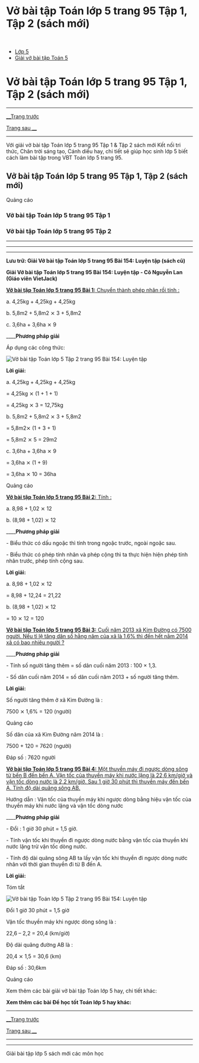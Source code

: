 # Vở bài tập Toán lớp 5 trang 95 Tập 1, Tập 2 (sách mới)

﻿

  * [Lớp 5](https://vietjack.com/series/lop-5.jsp)
  * [Giải vở bài tập Toán 5](https://vietjack.com/giai-vo-bai-tap-toan-5/index.jsp)



# Vở bài tập Toán lớp 5 trang 95 Tập 1, Tập 2 (sách mới)

* * *

[__Trang trước](https://vietjack.com/giai-vo-bai-tap-toan-5/bai-153-phep-nhan.jsp)

[Trang sau __](https://vietjack.com/giai-vo-bai-tap-toan-5/bai-155-phep-chia.jsp)

* * *

Với giải vở bài tập Toán lớp 5 trang 95 Tập 1 & Tập 2 sách mới Kết nối tri thức, Chân trời sáng tạo, Cánh diều hay, chi tiết sẽ giúp học sinh lớp 5 biết cách làm bài tập trong VBT Toán lớp 5 trang 95.

## Vở bài tập Toán lớp 5 trang 95 Tập 1, Tập 2 (sách mới)

Quảng cáo

### Vở bài tập Toán lớp 5 trang 95 Tập 1

### Vở bài tập Toán lớp 5 trang 95 Tập 2

* * *

* * *

* * *

**Lưu trữ: Giải Vở bài tập Toán lớp 5 trang 95 Bài 154: Luyện tập (sách cũ)**

**Giải Vở bài tập Toán lớp 5 trang 95 Bài 154: Luyện tập - Cô Nguyễn Lan (Giáo viên VietJack)**

[**Vở bài tập Toán lớp 5 trang 95 Bài 1:** Chuyển thành phép nhân rồi tính : ](https://vietjack.com/giai-vo-bai-tap-toan-5/bai-1-trang-95-vbt-toan-5-tap-2.jsp)

a. 4,25kg + 4,25kg + 4,25kg 

b. 5,8m2 \+ 5,8m2 ⨯ 3 + 5,8m2

c. 3,6ha + 3,6ha ⨯ 9 

____**Phương pháp giải**

Áp dụng các công thức:

![Vở bài tập Toán lớp 5 Tập 2 trang 95 Bài 154: Luyện tập](https://vietjack.com/giai-vo-bai-tap-toan-5/images/2022-bai-1-trang-95-vbt-toan-5-tap-2-sua2022.PNG)

**Lời giải:**

a. 4,25kg + 4,25kg + 4,25kg 

= 4,25kg ⨯ (1 + 1 + 1)

= 4,25kg ⨯ 3 = 12,75kg

b. 5,8m2 \+ 5,8m2 ⨯ 3 + 5,8m2

= 5,8m2⨯ (1 + 3 + 1)

= 5,8m2 ⨯ 5 = 29m2

c. 3,6ha + 3,6ha ⨯ 9 

= 3,6ha ⨯ (1 + 9)

= 3,6ha ⨯ 10 = 36ha

Quảng cáo

[**Vở bài tập Toán lớp 5 trang 95 Bài 2:** Tính : ](https://vietjack.com/giai-vo-bai-tap-toan-5/bai-2-trang-95-vbt-toan-5-tap-2.jsp)

a. 8,98 + 1,02 ⨯ 12 

b. (8,98 + 1,02) ⨯ 12 

____**Phương pháp giải**

\- Biểu thức có dấu ngoặc thì tính trong ngoặc trước, ngoài ngoặc sau.

\- Biểu thức có phép tính nhân và phép cộng thì ta thực hiện hiện phép tính nhân trước, phép tính cộng sau.

**Lời giải:**

a. 8,98 + 1,02 ⨯ 12 

= 8,98 + 12,24 = 21,22

b. (8,98 + 1,02) ⨯ 12 

= 10 ⨯ 12 = 120

[**Vở bài tập Toán lớp 5 trang 95 Bài 3:** Cuối năm 2013 xã Kim Đường có 7500 người. Nếu tỉ lệ tăng dân số hằng năm của xã là 1,6% thì đến hết năm 2014 xã có bao nhiêu người ?](https://vietjack.com/giai-vo-bai-tap-toan-5/bai-3-trang-95-vbt-toan-5-tap-2.jsp)

____**Phương pháp giải**

\- Tính số người tăng thêm = số dân cuối năm 2013 : 100 × 1,3.

\- Số dân cuối năm 2014 = số dân cuối năm 2013 + số người tăng thêm. 

**Lời giải:**

Số người tăng thêm ở xã Kim Đường là :

7500 ⨯ 1,6% = 120 (người)

Quảng cáo

Số dân của xã Kim Đường năm 2014 là :

7500 + 120 = 7620 (người)

Đáp số : 7620 người

[**Vở bài tập Toán lớp 5 trang 95 Bài 4:** Một thuyền máy đi ngược dòng sông từ bến B đến bến A. Vận tốc của thuyền máy khi nước lặng là 22,6 km/giờ và vận tốc dòng nước là 2,2 km/giờ. Sau 1 giờ 30 phút thì thuyền máy đến bến A. Tính độ dài quãng sông AB.](https://vietjack.com/giai-vo-bai-tap-toan-5/bai-4-trang-95-vbt-toan-5-tap-2.jsp)

Hướng dẫn : Vận tốc của thuyền máy khi ngược dòng bằng hiệu vận tốc của thuyền máy khi nước lặng và vận tốc dòng nước

____**Phương pháp giải**

\- Đổi : 1 giờ 30 phút = 1,5 giờ.

\- Tính vận tốc khi thuyền đi ngược dòng nước bằng vận tốc của thuyền khi nước lặng trừ vận tốc dòng nước.

\- Tính độ dài quãng sông AB ta lấy vận tốc khi thuyền đi ngược dòng nước nhân với thời gian thuyền đi từ B đến A.

**Lời giải:**

Tóm tắt

![Vở bài tập Toán lớp 5 Tập 2 trang 95 Bài 154: Luyện tập](https://vietjack.com/giai-vo-bai-tap-toan-5/images/bai-4-trang-95-vbt-toan-5-tap-2.PNG)

Đổi 1 giờ 30 phút = 1,5 giờ

Vận tốc thuyền máy khi ngược dòng sông là :

22,6 – 2,2 = 20,4 (km/giờ)

Độ dài quãng đường AB là :

20,4 ⨯ 1,5 = 30,6 (km)

Đáp số : 30,6km

Quảng cáo

Xem thêm các bài giải vở bài tập Toán lớp 5 hay, chi tiết khác:

**Xem thêm các bài Để học tốt Toán lớp 5 hay khác:**

* * *

[__Trang trước](https://vietjack.com/giai-vo-bai-tap-toan-5/bai-153-phep-nhan.jsp)

[Trang sau __](https://vietjack.com/giai-vo-bai-tap-toan-5/bai-155-phep-chia.jsp)

* * *

* * *

Giải bài tập lớp 5 sách mới các môn học
